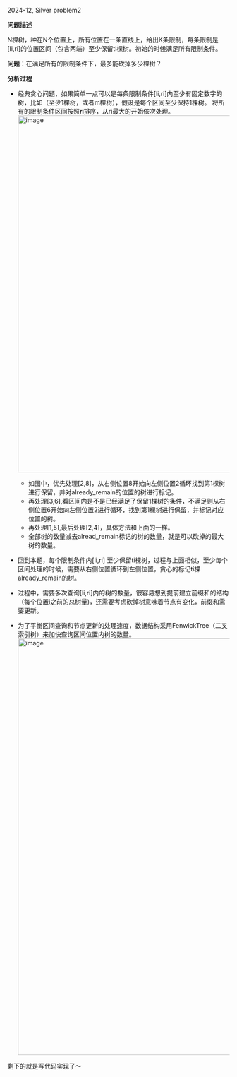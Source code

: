 2024-12, Silver problem2

**问题描述**

N棵树，种在N个位置上，所有位置在一条直线上，给出K条限制，每条限制是[li,ri]的位置区间（包含两端）至少保留ti棵树。初始的时候满足所有限制条件。

**问题**：在满足所有的限制条件下，最多能砍掉多少棵树？

**分析过程**
-  经典贪心问题，如果简单一点可以是每条限制条件[li,ri]内至少有固定数字的树，比如（至少1棵树，或者m棵树），假设是每个区间至少保持1棵树。
   将所有的限制条件区间按照**ri**排序，从ri最大的开始依次处理。
   <img width="809" alt="image" src="https://github.com/user-attachments/assets/be7ee17d-3a2d-446e-bfc0-70e138aea3b9" />

   -  如图中，优先处理[2,8]，从右侧位置8开始向左侧位置2循环找到第1棵树进行保留，并对already_remain的位置的树进行标记。
   -  再处理[3,6],看区间内是不是已经满足了保留1棵树的条件，不满足则从右侧位置6开始向左侧位置2进行循环，找到第1棵树进行保留，并标记对应位置的树。
   -  再处理[1,5],最后处理[2,4]，具体方法和上面的一样。
   -  全部树的数量减去alread_remain标记的树的数量，就是可以砍掉的最大树的数量。
-  回到本题，每个限制条件内[li,ri] 至少保留ti棵树，过程与上面相似，至少每个区间处理的时候，需要从右侧位置循环到左侧位置，贪心的标记ti棵already_remain的树。
-  过程中，需要多次查询[li,ri]内的树的数量，很容易想到提前建立前缀和的结构（每个位置i之前的总树量)，还需要考虑砍掉树意味着节点有变化，前缀和需要更新。
-  为了平衡区间查询和节点更新的处理速度，数据结构采用FenwickTree（二叉索引树）来加快查询区间位置内树的数量。
    <img width="944" alt="image" src="https://github.com/user-attachments/assets/995d0ede-a6a3-440b-ba07-1e96efe30a81" />

剩下的就是写代码实现了～

  
